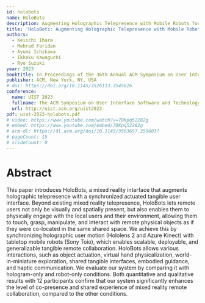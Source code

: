 ```yaml
---
id: holobots
name: HoloBots
description: Augmenting Holographic Telepresence with Mobile Robots for Tangible Remote Collaboration in Mixed Reality
title: 'HoloBots: Augmenting Holographic Telepresence with Mobile Robots for Tangible Remote Collaboration in Mixed Reality'
authors:
  - Keiichi Ihara
  - Mehrad Faridan
  - Ayumi Ichikawa
  - Ikkaku Kawaguchi
  - Ryo Suzuki
year: 2023
booktitle: In Proceedings of the 36th Annual ACM Symposium on User Interface Software and Technology (UIST '23)
publisher: ACM, New York, NY, USA
# doi: https://doi.org/10.1145/3526113.3545626
conference:
  name: UIST 2023
  fullname: The ACM Symposium on User Interface Software and Technology (UIST 2023)
  url: http://uist.acm.org/uist2023
pdf: uist-2023-holobots.pdf
# video: https://www.youtube.com/watch?v=7DKpq52282g
# embed: https://www.youtube.com/embed/7DKpq52282g
# acm-dl: https://dl.acm.org/doi/10.1145/3563657.3596037
# pageCount: 15
# slideCount: 0
---
```


# Abstract

This paper introduces HoloBots, a mixed reality interface that augments holographic telepresence with a synchronized actuated tangible user interface. Beyond existing mixed reality telepresence, HoloBots lets remote users not only be visually and spatially present, but also enables them to physically engage with the local users and their environment, allowing them to touch, grasp, manipulate, and interact with remote physical objects as if they were co-located in the same shared space. We achieve this by synchronizing holographic user motion (Hololens 2 and Azure Kinect) with tabletop mobile robots (Sony Toio), which enables scalable, deployable, and generalizable tangible remote collaboration. HoloBots allows various interactions, such as object actuation, virtual hand physicalization, world-in-miniature exploration, shared tangible interfaces, embodied guidance, and haptic communication. We evaluate our system by comparing it with hologram-only and robot-only conditions. Both quantitative and qualitative results with 12 participants confirm that our system significantly enhances the level of co-presence and shared experience of mixed reality remote collaboration, compared to the other conditions.

